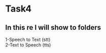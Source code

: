 # Task4
##  In this re I will show to folders 
1-Speech to Text (stt) </br>
2-Text to Speech (tts) </br>
##
